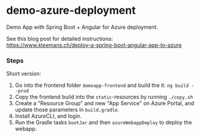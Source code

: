 # demo-azure-deployment

Demo App with Spring Boot + Angular for Azure deployment.

See this blog post for detailed instructions: https://www.kleemans.ch/deploy-a-spring-boot-angular-app-to-azure

### Steps

Short version:

1. Go into the frontend folder `demoapp-frontend` and build the it: `ng build --prod`
2. Copy the frontend build into the `static`-resources by running `./copy.sh`
3. Create a "Resource Group" and new "App Service" on Azure Portal, and update those parameters in `build.gradle`.
4. Install AzureCLI, and login.
5. Run the Gradle tasks `bootJar` and then `azureWebappDeploy` to deploy the webapp.
